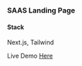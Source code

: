 ### SAAS Landing Page

#### Stack

Next.js, Tailwind

Live Demo [Here](https://tailwind-landing-page-beryl.vercel.app/index.html#)
